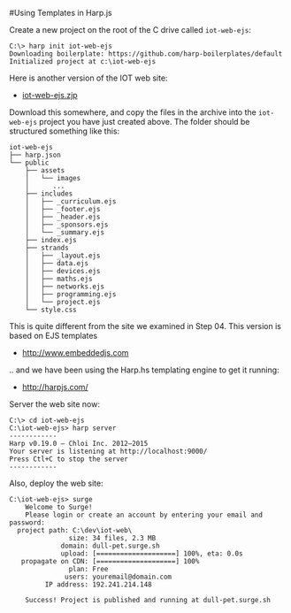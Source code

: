 #Using Templates in Harp.js

Create a new project on the root of the C drive called `iot-web-ejs`:

~~~
C:\> harp init iot-web-ejs
Downloading boilerplate: https://github.com/harp-boilerplates/default
Initialized project at c:\iot-web-ejs
~~~

Here is another version of the IOT web site:

- [iot-web-ejs.zjp](archives/iot-web-ejs.zip)

Download this somewhere, and copy the files in the archive into the `iot-web-ejs` project you have just created above. The folder should be structured something like this:

~~~
iot-web-ejs
├── harp.json
└── public
    ├── assets
    │   └── images
    │      ...
    ├── includes
    │   ├── _curriculum.ejs
    │   ├── _footer.ejs
    │   ├── _header.ejs
    │   ├── _sponsors.ejs
    │   └── _summary.ejs
    ├── index.ejs
    ├── strands
    │   ├── _layout.ejs
    │   ├── data.ejs
    │   ├── devices.ejs
    │   ├── maths.ejs
    │   ├── networks.ejs
    │   ├── programming.ejs
    │   └── project.ejs
    └── style.css
~~~

This is quite different from the site we examined in Step 04. This version is based on EJS templates

- <http://www.embeddedjs.com>

.. and we have been using the Harp.hs templating engine to get it running:

- <http://harpjs.com/>

Server the web site now:

~~~
C:\> cd iot-web-ejs
C:\iot-web-ejs> harp server
------------
Harp v0.19.0 – Chloi Inc. 2012–2015
Your server is listening at http://localhost:9000/
Press Ctl+C to stop the server
------------
~~~

Also, deploy the web site:

~~~
C:\iot-web-ejs> surge
    Welcome to Surge!
    Please login or create an account by entering your email and password:
  project path: C:\dev\iot-web\
               size: 34 files, 2.3 MB
             domain: dull-pet.surge.sh
             upload: [====================] 100%, eta: 0.0s
   propagate on CDN: [====================] 100%
               plan: Free
              users: youremail@domain.com
         IP address: 192.241.214.148

    Success! Project is published and running at dull-pet.surge.sh
~~~

